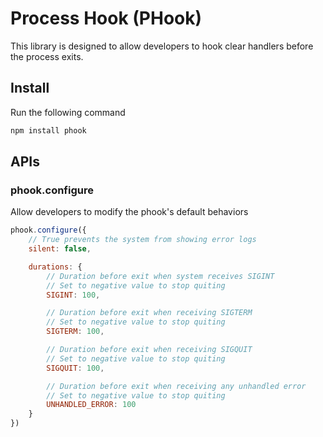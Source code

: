 # Process Hook (PHook) #
This library is designed to allow developers to hook clear handlers before the process exits.

## Install ##
Run the following command
```bash
npm install phook
```

## APIs ##
### phook.configure ##
Allow developers to modify the phook's default behaviors

```javascript
phook.configure({
	// True prevents the system from showing error logs
	silent: false,

	durations: {
		// Duration before exit when system receives SIGINT
		// Set to negative value to stop quiting
		SIGINT: 100,

		// Duration before exit when receiving SIGTERM
		// Set to negative value to stop quiting
		SIGTERM: 100,

		// Duration before exit when receiving SIGQUIT
		// Set to negative value to stop quiting
		SIGQUIT: 100,

		// Duration before exit when receiving any unhandled error
		// Set to negative value to stop quiting
		UNHANDLED_ERROR: 100
	}
})
```